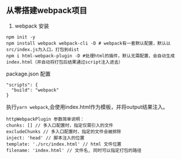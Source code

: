 ## 从零搭建webpack项目

1. webpack 安装

```shell
npm init -y
npm install webpack webpack-cli -D # webpack有一套默认配置，默认以src/index.js为入口，打包到dist
npm i html-webpack-plugin -D #处理html的插件，默认无需配置，会自动生成index.html（并自动将打包后结果通过script注入进去）
```
package.json 配置
```
"scripts": {
  "build": "webpack"
}
```
执行`yarn webpack`,会使用index.html作为模板，并将output结果注入。
```
httpWebpackPlugin 参数简单说明：
chunks: [] // 多入口配置时，指定仅需引入的文件
excludeChunks // 多入口配置时，指定的文件会被排除
inject: 'head' // 脚本注入的位置
template: './src/index.html' // html 文件位置
filename: 'index.html' // 文件名, 同时可以指定打包的路径

```